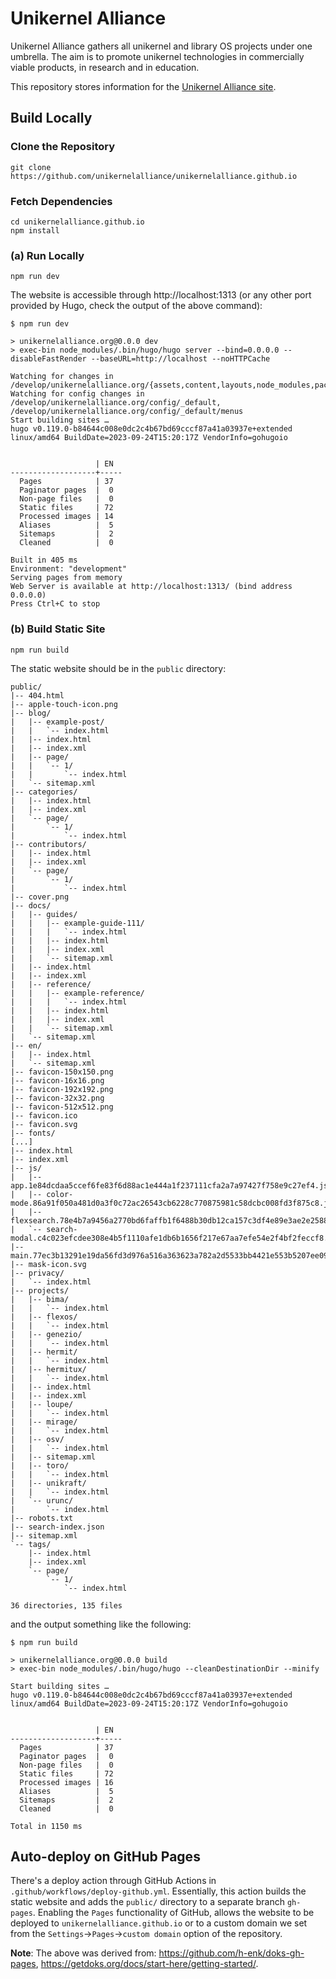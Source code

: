 # Unikernel Alliance

Unikernel Alliance gathers all unikernel and library OS projects under one umbrella.
The aim is to promote unikernel technologies in commercially viable products, in research and in education.

This repository stores information for the [Unikernel Alliance site](https://unikernelalliance.org).

## Build Locally

### Clone the Repository

```console
git clone https://github.com/unikernelalliance/unikernelalliance.github.io
```

### Fetch Dependencies

```console
cd unikernelalliance.github.io
npm install
```

### (a) Run Locally

```console
npm run dev
```

The website is accessible through http://localhost:1313 (or any other port provided by Hugo, check the output of the above command):

```console
$ npm run dev

> unikernelalliance.org@0.0.0 dev
> exec-bin node_modules/.bin/hugo/hugo server --bind=0.0.0.0 --disableFastRender --baseURL=http://localhost --noHTTPCache

Watching for changes in /develop/unikernelalliance.org/{assets,content,layouts,node_modules,package.json,static}
Watching for config changes in /develop/unikernelalliance.org/config/_default, /develop/unikernelalliance.org/config/_default/menus
Start building sites …
hugo v0.119.0-b84644c008e0dc2c4b67bd69cccf87a41a03937e+extended linux/amd64 BuildDate=2023-09-24T15:20:17Z VendorInfo=gohugoio


                   | EN
-------------------+-----
  Pages            | 37
  Paginator pages  |  0
  Non-page files   |  0
  Static files     | 72
  Processed images | 14
  Aliases          |  5
  Sitemaps         |  2
  Cleaned          |  0

Built in 405 ms
Environment: "development"
Serving pages from memory
Web Server is available at http://localhost:1313/ (bind address 0.0.0.0)
Press Ctrl+C to stop
```

### (b) Build Static Site

```console
npm run build
```

The static website should be in the `public` directory:

```text
public/
|-- 404.html
|-- apple-touch-icon.png
|-- blog/
|   |-- example-post/
|   |   `-- index.html
|   |-- index.html
|   |-- index.xml
|   |-- page/
|   |   `-- 1/
|   |       `-- index.html
|   `-- sitemap.xml
|-- categories/
|   |-- index.html
|   |-- index.xml
|   `-- page/
|       `-- 1/
|           `-- index.html
|-- contributors/
|   |-- index.html
|   |-- index.xml
|   `-- page/
|       `-- 1/
|           `-- index.html
|-- cover.png
|-- docs/
|   |-- guides/
|   |   |-- example-guide-111/
|   |   |   `-- index.html
|   |   |-- index.html
|   |   |-- index.xml
|   |   `-- sitemap.xml
|   |-- index.html
|   |-- index.xml
|   |-- reference/
|   |   |-- example-reference/
|   |   |   `-- index.html
|   |   |-- index.html
|   |   |-- index.xml
|   |   `-- sitemap.xml
|   `-- sitemap.xml
|-- en/
|   |-- index.html
|   `-- sitemap.xml
|-- favicon-150x150.png
|-- favicon-16x16.png
|-- favicon-192x192.png
|-- favicon-32x32.png
|-- favicon-512x512.png
|-- favicon.ico
|-- favicon.svg
|-- fonts/
[...]
|-- index.html
|-- index.xml
|-- js/
|   |-- app.1e84dcdaa5ccef6fe83f6d88ac1e444a1f237111cfa2a7a97427f758e9c27ef4.js
|   |-- color-mode.86a91f050a481d0a3f0c72ac26543cb6228c770875981c58dcbc008fd3f875c8.js
|   |-- flexsearch.78e4b7a9456a2770bd6faffb1f6488b30db12ca157c3df4e89e3ae2e258888ae.js
|   `-- search-modal.c4c023efcdee308e4b5f1110afe1db6b1656f217e67aa7efe54e2f4bf2feccf8.js
|-- main.77ec3b13291e19da56fd3d976a516a363623a782a2d5533bb4421e553b5207ee09816f4a448adac85cff292ac1ab9f46d86e64bd0f325c95beb792912a0a2bd1.css
|-- mask-icon.svg
|-- privacy/
|   `-- index.html
|-- projects/
|   |-- bima/
|   |   `-- index.html
|   |-- flexos/
|   |   `-- index.html
|   |-- genezio/
|   |   `-- index.html
|   |-- hermit/
|   |   `-- index.html
|   |-- hermitux/
|   |   `-- index.html
|   |-- index.html
|   |-- index.xml
|   |-- loupe/
|   |   `-- index.html
|   |-- mirage/
|   |   `-- index.html
|   |-- osv/
|   |   `-- index.html
|   |-- sitemap.xml
|   |-- toro/
|   |   `-- index.html
|   |-- unikraft/
|   |   `-- index.html
|   `-- urunc/
|       `-- index.html
|-- robots.txt
|-- search-index.json
|-- sitemap.xml
`-- tags/
    |-- index.html
    |-- index.xml
    `-- page/
        `-- 1/
            `-- index.html

36 directories, 135 files
```

and the output something like the following:

```console
$ npm run build

> unikernelalliance.org@0.0.0 build
> exec-bin node_modules/.bin/hugo/hugo --cleanDestinationDir --minify

Start building sites …
hugo v0.119.0-b84644c008e0dc2c4b67bd69cccf87a41a03937e+extended linux/amd64 BuildDate=2023-09-24T15:20:17Z VendorInfo=gohugoio


                   | EN
-------------------+-----
  Pages            | 37
  Paginator pages  |  0
  Non-page files   |  0
  Static files     | 72
  Processed images | 16
  Aliases          |  5
  Sitemaps         |  2
  Cleaned          |  0

Total in 1150 ms
```

## Auto-deploy on GitHub Pages

There's a deploy action through GitHub Actions in `.github/workflows/deploy-github.yml`.
Essentially, this action builds the static website and adds the `public/` directory to a separate branch `gh-pages`.
Enabling the `Pages` functionality of GitHub, allows the website to be deployed to `unikernelalliance.github.io` or to a custom domain we set from the `Settings`->`Pages`->`custom domain` option of the repository.

**Note**: The above was derived from: https://github.com/h-enk/doks-gh-pages, https://getdoks.org/docs/start-here/getting-started/.
